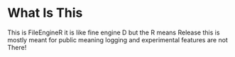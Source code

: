 # What Is This

This is FileEngineR it is like fine engine D but the R means Release this is mostly meant for public meaning logging and experimental features are not There!
